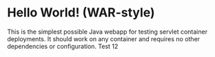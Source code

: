 Hello World! (WAR-style)
===============

This is the simplest possible Java webapp for testing servlet container deployments.  It should work on any container and requires no other dependencies or configuration.
Test 12
